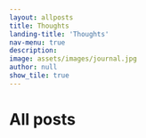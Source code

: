 ```yaml
---
layout: allposts
title: Thoughts
landing-title: 'Thoughts'
nav-menu: true
description: 
image: assets/images/journal.jpg
author: null
show_tile: true
---
```


<h1>All posts</h1>

<!-- A collection of my semi-coherent ramblings  -->